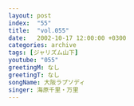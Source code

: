 ```yaml
---
layout: post
index:  "55"
title:  "vol.055"
date:   2002-10-17 12:00:00 +0300
categories: archive
tags: [ジャリズム山下]
youtube: "055"
greetingM: なし
greetingT: なし
songName: 大阪ラプソディ
singer: 海原千里・万里
---
```

